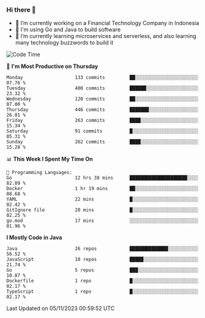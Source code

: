 ### Hi there 👋

<!--
**mazzama/mazzama** is a ✨ _special_ ✨ repository because its `README.md` (this file) appears on your GitHub profile.

Here are some ideas to get you started:

- 🔭 I’m currently working on ...
- 🌱 I’m currently learning ...
- 👯 I’m looking to collaborate on ...
- 🤔 I’m looking for help with ...
- 💬 Ask me about ...
- 📫 How to reach me: ...
- 😄 Pronouns: ...
- ⚡ Fun fact: ...
-->

- 🔭 I’m currently working on a Financial Technology Company in Indonesia
- :gun: I'm using Go and Java to build software
- 🌱 I’m currently learning microservices and serverless, and also learning many technology buzzwords to build it

<!--START_SECTION:waka-->
![Code Time](http://img.shields.io/badge/Code%20Time-3%2C021%20hrs%2011%20mins-blue)

📅 **I'm Most Productive on Thursday** 

```text
Monday                   133 commits         ██░░░░░░░░░░░░░░░░░░░░░░░   07.76 % 
Tuesday                  400 commits         ██████░░░░░░░░░░░░░░░░░░░   23.32 % 
Wednesday                120 commits         ██░░░░░░░░░░░░░░░░░░░░░░░   07.00 % 
Thursday                 446 commits         ███████░░░░░░░░░░░░░░░░░░   26.01 % 
Friday                   263 commits         ████░░░░░░░░░░░░░░░░░░░░░   15.34 % 
Saturday                 91 commits          █░░░░░░░░░░░░░░░░░░░░░░░░   05.31 % 
Sunday                   262 commits         ████░░░░░░░░░░░░░░░░░░░░░   15.28 % 
```


📊 **This Week I Spent My Time On** 

```text
💬 Programming Languages: 
Go                       12 hrs 38 mins      █████████████████████░░░░   82.89 % 
Docker                   1 hr 19 mins        ██░░░░░░░░░░░░░░░░░░░░░░░   08.68 % 
YAML                     22 mins             █░░░░░░░░░░░░░░░░░░░░░░░░   02.42 % 
GitIgnore file           20 mins             █░░░░░░░░░░░░░░░░░░░░░░░░   02.25 % 
go.mod                   17 mins             ░░░░░░░░░░░░░░░░░░░░░░░░░   01.96 % 
```

**I Mostly Code in Java** 

```text
Java                     26 repos            ██████████████░░░░░░░░░░░   56.52 % 
JavaScript               10 repos            █████░░░░░░░░░░░░░░░░░░░░   21.74 % 
Go                       5 repos             ███░░░░░░░░░░░░░░░░░░░░░░   10.87 % 
Dockerfile               1 repo              █░░░░░░░░░░░░░░░░░░░░░░░░   02.17 % 
TypeScript               1 repo              █░░░░░░░░░░░░░░░░░░░░░░░░   02.17 % 
```




 Last Updated on 05/11/2023 00:59:52 UTC
<!--END_SECTION:waka-->
